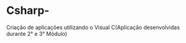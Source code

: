 # Csharp-
Criação de aplicações utilizando o Visual C(Aplicação desenvolvidas durante 2° e 3° Módulo)
